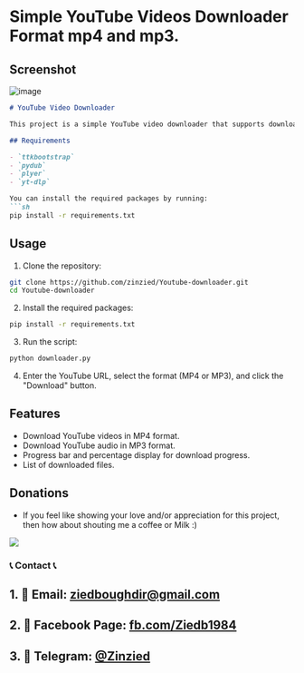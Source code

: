 # Simple YouTube Videos Downloader Format mp4 and mp3.

## Screenshot
![image](https://github.com/user-attachments/assets/d570bef9-5913-4a28-b755-4b45d0f12d53)

```markdown
# YouTube Video Downloader

This project is a simple YouTube video downloader that supports downloading videos in both mp4 and mp3 formats. It uses `yt-dlp` for downloading videos, `ttkbootstrap` for the GUI, and `pydub` for audio processing.

## Requirements

- `ttkbootstrap`
- `pydub`
- `plyer`
- `yt-dlp`

You can install the required packages by running:
```sh
pip install -r requirements.txt
```

## Usage

1. Clone the repository:
```sh
git clone https://github.com/zinzied/Youtube-downloader.git
cd Youtube-downloader
```

2. Install the required packages:
```sh
pip install -r requirements.txt
```

3. Run the script:
```sh
python downloader.py
```

4. Enter the YouTube URL, select the format (MP4 or MP3), and click the "Download" button.

## Features

- Download YouTube videos in MP4 format.
- Download YouTube audio in MP3 format.
- Progress bar and percentage display for download progress.
- List of downloaded files.

## Donations

* If you feel like showing your love and/or appreciation for this project, then how about shouting me a coffee or Milk :)

[<img src="https://github.com/zinzied/Proxies-Checker/assets/10098794/ebe383f4-0d84-4beb-a029-3ced8192cba9">](https://buymeacoffee.com/zied)

### 📞 Contact 📞

## 1. 📧 Email: [ziedboughdir@gmail.com](mailto:ziedboughdir@gmail.com)
## 2. 👤 Facebook Page: [fb.com/Ziedb1984](https://www.facebook.com/Ziedb1984/)
## 3. 📲 Telegram: [@Zinzied](https://t.me/Zinzied)





